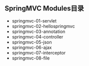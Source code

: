 ## SpringMVC Modules目录
- springmvc-01-servlet<br>
- springmvc-02-hellospringmvc<br>
- springmvc-03-annotation<br>
- springmvc-04-controller<br>
- springmvc-05-json<br>
- springmvc-06-ajax<br>
- springmvc-07-interceptor<br>
- springmvc-08-file<br>